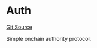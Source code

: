 # Auth
[Git Source](https://github.com/NaniDAO/accounts/blob/633a53011abcd7918cc74b4d98c9ea83062f3c59/src/authority/Auth.sol)

Simple onchain authority protocol.


